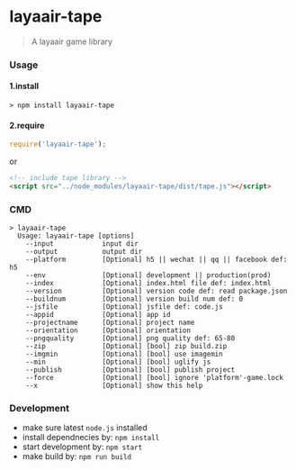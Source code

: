 # layaair-tape
> A layaair game library

### Usage

#### 1.install
```
> npm install layaair-tape
```

#### 2.require
```js
require('layaair-tape');
```

or

```html
<!-- include tape library -->
<script src="../node_modules/layaair-tape/dist/tape.js"></script>
```

### CMD
```
> layaair-tape
  Usage: layaair-tape [options]
    --input            input dir
    --output           output dir
    --platform         [Optional] h5 || wechat || qq || facebook def: h5
    --env              [Optional] development || production(prod)
    --index            [Optional] index.html file def: index.html
    --version          [Optional] version code def: read package.json
    --buildnum         [Optional] version build num def: 0
    --jsfile           [Optional] jsfile def: code.js
    --appid            [Optional] app id
    --projectname      [Optional] project name
    --orientation      [Optional] orientation
    --pngquality       [Optional] png quality def: 65-80
    --zip              [Optional] [bool] zip build.zip
    --imgmin           [Optional] [bool] use imagemin
    --min              [Optional] [bool] uglify js
    --publish          [Optional] [bool] publish project
    --force            [Optional] [bool] ignore 'platform'-game.lock
    --x                [Optional] show this help
```

### Development
* make sure latest `node.js` installed
* install dependnecies by: `npm install`
* start development by: `npm start`
* make build by: `npm run build` 